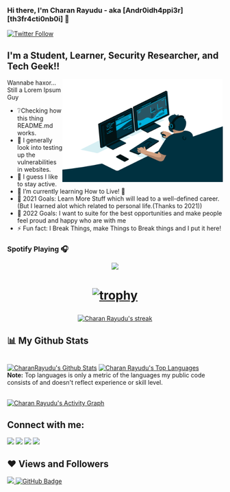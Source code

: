 
### Hi there, I'm Charan Rayudu - aka [Andr0idh4ppi3r][th3fr4cti0nb0i] 👋


[![Twitter Follow](https://img.shields.io/twitter/follow/AndroidHappier?color=1DA1F2&logo=twitter&style=for-the-badge)](https://twitter.com/intent/follow?original_referer=https://github.com/CharanRayudu&screen_name=AndroidHappier)

## I'm a Student, Learner, Security Researcher, and Tech Geek!!

<img align="right" alt="GIF" src="https://raw.githubusercontent.com/CharanRayudu/CharanRayudu/main/code.gif?raw=true" width="375" height="240" />

Wannabe haxor...
Still a Lorem Ipsum Guy

- ❔Checking how this thing README.md works.
- 🔭 I generally look into testing up the vulnerabilities in websites. 
- 🤷 I guess I like to stay active.
- 🌱 I’m currently learning How to Live! 🤣
- 🥅 2021 Goals: Learn More Stuff which will lead to a well-defined career. (But I learned alot which related to personal life.(Thanks to 2021))
- 🥅 2022 Goals: I want to suite for the best opportunities and make people feel proud and happy who are with me
- ⚡ Fun fact: I Break Things, make Things to Break things and I put it here!



### Spotify Playing 🎧


<p align="center">
  <a href="https://spotify-github-profile.vercel.app/api/view?uid=314dddzhqwj5m6ka4ad545xgv2sy&redirect=true">
    <img src="https://spotify-github-profile.vercel.app/api/view?uid=314dddzhqwj5m6ka4ad545xgv2sy&cover_image=true&theme=default&bar_color=53b14f&bar_color_cover=true">
  </a>
</p>

<h1 align = "center">

[![trophy](https://github-profile-trophy.vercel.app/?username=Harsha199-ops&theme=onedark)](https://github.com/ryo-ma/github-profile-trophy)


</h1>

<p align="center">
    <a href="https://github.com/CharanRayudu/github-readme-streak-stats">
        <img title="🔥 Get streak stats for your profile at git.io/streak-stats" alt="Charan Rayudu's streak" src="https://github-readme-streak-stats.herokuapp.com/?user=CharanRayudu&theme=black-ice&hide_border=true&stroke=0000&background=060A0CD0"/>
    </a>
</p>

## 📊 My Github Stats

  <br/>
    <a href="https://github.com/CharanRayudu/github-readme-stats"><img alt="CharanRayudu's Github Stats" src="https://github-readme-stats.vercel.app/api?username=CharanRayudu&show_icons=true&count_private=true&theme=react&hide_border=true&bg_color=0D1117" /></a>
  <a href="https://github.com/CharanRayudu/github-readme-stats"><img alt="Charan Rayudu's Top Languages" src="https://github-readme-stats.vercel.app/api/top-langs/?username=CharanRayudu&langs_count=8&count_private=true&layout=compact&theme=react&hide_border=true&bg_color=0D1117" /></a>
  <br/>
  <b>Note:</b> Top languages is only a metric of the languages my public code consists of and doesn't reflect experience or skill level.


<br/>
<br/>

<a href="https://github.com/CharanRayudu/github-readme-activity-graph"><img alt="Charan Rayudu's Activity Graph" src="https://activity-graph.herokuapp.com/graph?username=CharanRayudu&bg_color=0D1117&color=5BCDEC&line=5BCDEC&point=FFFFFF&hide_border=true" /></a>


## Connect with me:
<p align="left">

<a href = "https://www.linkedin.com/in/rayudusrisaicharan/"><img src="https://img.icons8.com/fluent/48/000000/linkedin.png"/></a>
<a href = "https://twitter.com/AndroidHappier"><img src="https://img.icons8.com/fluent/48/000000/twitter.png"/></a>
<a href = "https://www.instagram.com/charan._.rayudu/"><img src="https://img.icons8.com/fluent/48/000000/instagram-new.png"/></a>
<a href = "https://www.facebook.com/charan.rayudu/"><img src="https://img.icons8.com/fluent/48/000000/facebook-new.png"/></a>

</p>

## ❤ Views and Followers
<a href="https://github.com/CharanRayudu/github-profile-views-counter">
    <img src="https://komarev.com/ghpvc/?username=CharanRayudu&style=flat-square">
</a>
<a href="https://github.com/CharanRayudu?tab=followers"><img src="https://img.shields.io/github/followers/CharanRayudu?label=Followers&style=social" alt="GitHub Badge"></a>
<!--END_SECTION:waka-->
